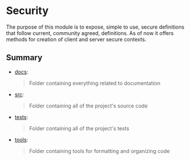 # Security

The purpose of this module is to expose, simple to use, secure definitions that follow current,
community agreed, definitions. As of now it offers methods for creation of client and server secure
contexts.

## Summary

+ [docs](./docs):
    > Folder containing everything related to documentation
+ [src](./src):
    > Folder containing all of the project's source code
+ [tests](./tests):
    > Folder containing all of the project's tests
+ [tools](./tools):
    > Folder containing tools for formatting and organizing code
